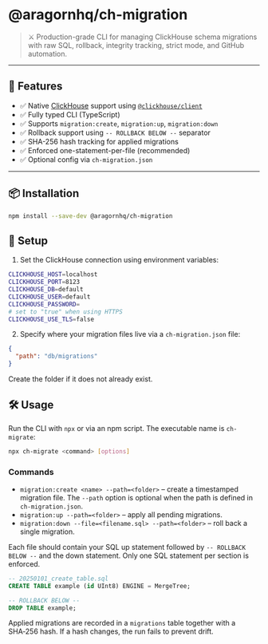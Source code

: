 # @aragornhq/ch-migration

> ⚔️ Production-grade CLI for managing ClickHouse schema migrations with raw SQL, rollback, integrity tracking, strict mode, and GitHub automation.

---

## 🚀 Features

- ✅ Native [ClickHouse](https://clickhouse.com/) support using [`@clickhouse/client`](https://www.npmjs.com/package/@clickhouse/client)
- ✅ Fully typed CLI (TypeScript)
- ✅ Supports `migration:create`, `migration:up`, `migration:down`
- ✅ Rollback support using `-- ROLLBACK BELOW --` separator
- ✅ SHA-256 hash tracking for applied migrations
- ✅ Enforced one-statement-per-file (recommended)
- ✅ Optional config via `ch-migration.json`

---

## 📦 Installation

```bash
npm install --save-dev @aragornhq/ch-migration
```

## 🔧 Setup

1. Set the ClickHouse connection using environment variables:

```bash
CLICKHOUSE_HOST=localhost
CLICKHOUSE_PORT=8123
CLICKHOUSE_DB=default
CLICKHOUSE_USER=default
CLICKHOUSE_PASSWORD=
# set to "true" when using HTTPS
CLICKHOUSE_USE_TLS=false
```

2. Specify where your migration files live via a `ch-migration.json` file:

```json
{
  "path": "db/migrations"
}
```

Create the folder if it does not already exist.

## 🛠️ Usage

Run the CLI with `npx` or via an npm script. The executable name is `ch-migrate`:

```bash
npx ch-migrate <command> [options]
```

### Commands

- `migration:create <name> --path=<folder>` – create a timestamped migration file. The `--path` option is optional when the path is defined in `ch-migration.json`.
- `migration:up --path=<folder>` – apply all pending migrations.
- `migration:down --file=<filename.sql> --path=<folder>` – roll back a single migration.

Each file should contain your SQL up statement followed by `-- ROLLBACK BELOW --` and the down statement. Only one SQL statement per section is enforced.

```sql
-- 20250101_create_table.sql
CREATE TABLE example (id UInt8) ENGINE = MergeTree;

-- ROLLBACK BELOW --
DROP TABLE example;
```

Applied migrations are recorded in a `migrations` table together with a SHA‑256 hash. If a hash changes, the run fails to prevent drift.


